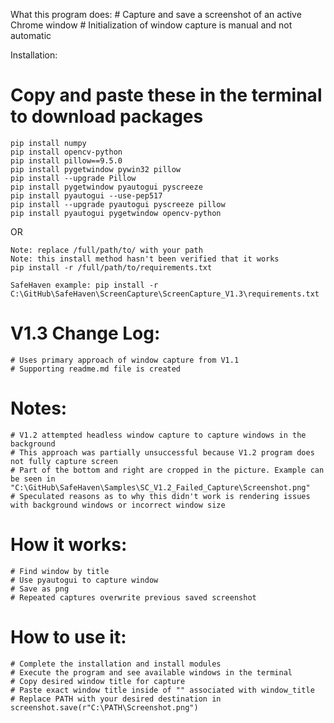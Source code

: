 What this program does:
    # Capture and save a screenshot of an active Chrome window
    # Initialization of window capture is manual and not automatic

Installation:
# Copy and paste these in the terminal to download packages
    pip install numpy
    pip install opencv-python
    pip install pillow==9.5.0
    pip install pygetwindow pywin32 pillow
    pip install --upgrade Pillow
    pip install pygetwindow pyautogui pyscreeze
    pip install pyautogui --use-pep517    
    pip install --upgrade pyautogui pyscreeze pillow
    pip install pyautogui pygetwindow opencv-python

OR

    Note: replace /full/path/to/ with your path
    Note: this install method hasn't been verified that it works
    pip install -r /full/path/to/requirements.txt

    SafeHaven example: pip install -r C:\GitHub\SafeHaven\ScreenCapture\ScreenCapture_V1.3\requirements.txt
    
# V1.3 Change Log:
    # Uses primary approach of window capture from V1.1
    # Supporting readme.md file is created

# Notes:
    # V1.2 attempted headless window capture to capture windows in the background
    # This approach was partially unsuccessful because V1.2 program does not fully capture screen
    # Part of the bottom and right are cropped in the picture. Example can be seen in       "C:\GitHub\SafeHaven\Samples\SC_V1.2_Failed_Capture\Screenshot.png" 
    # Speculated reasons as to why this didn't work is rendering issues with background windows or incorrect window size

# How it works:
    # Find window by title
    # Use pyautogui to capture window
    # Save as png
    # Repeated captures overwrite previous saved screenshot

# How to use it:
    # Complete the installation and install modules
    # Execute the program and see available windows in the terminal
    # Copy desired window title for capture
    # Paste exact window title inside of "" associated with window_title 
    # Replace PATH with your desired destination in screenshot.save(r"C:\PATH\Screenshot.png")

